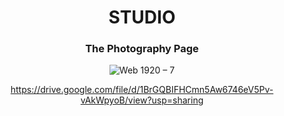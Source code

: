 <div align="center">

# STUDIO 

### The Photography Page


![Web 1920 – 7](https://user-images.githubusercontent.com/74017504/152681125-1b5d7d5e-e488-4751-9909-c3e09503e80d.png)


https://drive.google.com/file/d/1BrGQBIFHCmn5Aw6746eV5Pv-vAkWpyoB/view?usp=sharing

 
</div>

